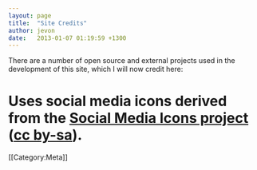```yaml
---
layout: page
title:  "Site Credits"
author: jevon
date:   2013-01-07 01:19:59 +1300
---
```


There are a number of open source and external projects used in the development of this site, which I will now credit here:

# Uses social media icons derived from the <a href="http://www.paulrobertlloyd.com/2009/06/social_media_icons/">Social Media Icons project</a> (<a href="http://creativecommons.org/licenses/by-sa/3.0/">cc by-sa</a>).

[[Category:Meta]]